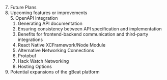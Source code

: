 7. Future Plans
 1. Upcoming features or improvements      
    5. OpenAPI Integration
      1. Generating API documentation
      2. Ensuring consistency between API specification and implementation
      3. Benefits for frontend-backend communication and third-party integrations
    6. React Native XCFramework/Node Module
    7. Alternative Networking Connections
    7. Protobuf
    8. Hack Watch Networking
    9. Hosting Options
 2. Potential expansions of the gBeat platform